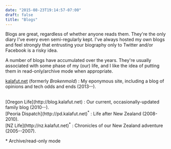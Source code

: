 ```yaml
---
date: "2015-08-23T19:14:57-07:00"
draft: false
title: "Blogs"
---
```


Blogs are great, regardless of whether anyone reads them. They're the only diary I've every even
semi-regularly kept. I've always hosted my own blogs and feel strongly that entrusting your biography
only to Twitter and/or Facebook is a risky idea.

A number of blogs have accumulated over the years. They're usually associated with some phase of my (our)
life, and I like the idea of putting them in read-only/archive mode when appropriate.


[kalafut.net](http://kalafut.net) (formerly *Brokenmold*)
: My eponymous site, including a blog of opinions and tech odds and ends (2013--).

<br>
[Oregon Life](http://blog.kalafut.net)
: Our current, occasionally-updated family blog (2010--).

<br>
[Peoria Dispatch](http://pd.kalafut.net)<sup>*</sup>
: Life after New Zealand (2008-2010).

<br>
[NZ Life](http://nz.kalafut.net)<sup>*</sup>
: Chronicles of our New Zealand adventure (2005--2007).

\* Archive/read-only mode

